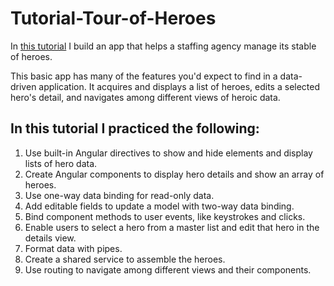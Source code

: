 # Tutorial-Tour-of-Heroes

In [this tutorial](https://angular.io/tutorial) I build an app that helps a staffing agency manage its stable of heroes.

This basic app has many of the features you'd expect to find in a data-driven application. It acquires and displays a list of heroes, edits a selected hero's detail, and navigates among different views of heroic data.

## In this tutorial I practiced the following:

1. Use built-in Angular directives to show and hide elements and display lists of hero data.
2. Create Angular components to display hero details and show an array of heroes.
3. Use one-way data binding for read-only data.
4. Add editable fields to update a model with two-way data binding.
5. Bind component methods to user events, like keystrokes and clicks.
6. Enable users to select a hero from a master list and edit that hero in the details view.
7. Format data with pipes.
8. Create a shared service to assemble the heroes.
9. Use routing to navigate among different views and their components.
